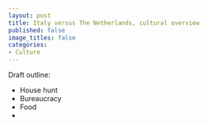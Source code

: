 ```yaml
---
layout: post
title: Italy versus The Netherlands, cultural overview
published: false
image_titles: false
categories:
- Culture
---
```


Draft outline:

* House hunt 
* Bureaucracy
* Food
* 
